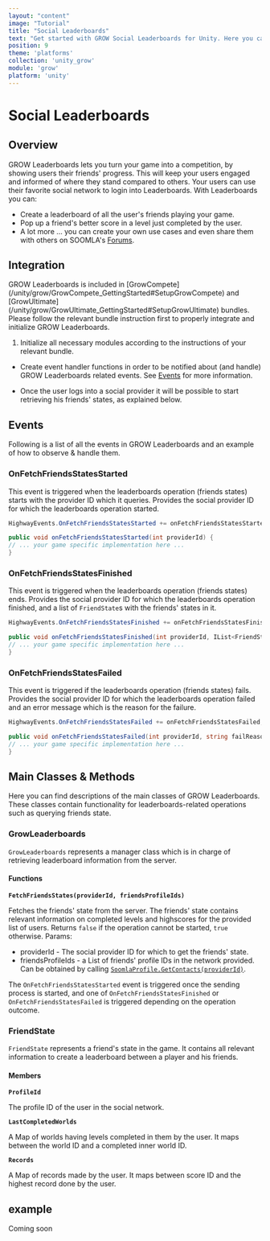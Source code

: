 ```yaml
---
layout: "content"
image: "Tutorial"
title: "Social Leaderboards"
text: "Get started with GROW Social Leaderboards for Unity. Here you can find initialization instructions, event handling and usage examples."
position: 9
theme: 'platforms'
collection: 'unity_grow'
module: 'grow'
platform: 'unity'
---
```


# Social Leaderboards

## Overview

GROW Leaderboards lets you turn your game into a competition, by showing users their friends' progress. This will keep your users engaged and informed of where they stand compared to others. Your users can use their favorite social network to login into Leaderboards.
With Leaderboards you can:

- Create a leaderboard of all the user's friends playing your game.
- Pop up a friend's better score in a level just completed by the user.
- A lot more ... you can create your own use cases and even share them with others on SOOMLA's [Forums](http://answers.soom.la).

## Integration

<div class="info-box">GROW Leaderboards is included in [GrowCompete](/unity/grow/GrowCompete_GettingStarted#SetupGrowCompete) and [GrowUltimate](/unity/grow/GrowUltimate_GettingStarted#SetupGrowUltimate) bundles. Please follow the relevant bundle instruction first to properly integrate and initialize GROW Leaderboards.</div>


1. Initialize all necessary modules according to the instructions of your relevant bundle.

* Create event handler functions in order to be notified about (and handle) GROW Leaderboards related events. See [Events](/unity/grow/Grow_Leaderboards/#Events) for more information.

* Once the user logs into a social provider it will be possible to start retrieving his friends' states, as explained below.

## Events

Following is a list of all the events in GROW Leaderboards and an example of how to observe & handle them.

### OnFetchFriendsStatesStarted

This event is triggered when the leaderboards operation (friends states) starts with the provider ID which it queries.
Provides the social provider ID for which the leaderboards operation started.

``` cs
HighwayEvents.OnFetchFriendsStatesStarted += onFetchFriendsStatesStarted;

public void onFetchFriendsStatesStarted(int providerId) {
// ... your game specific implementation here ...
}
```

### OnFetchFriendsStatesFinished

This event is triggered when the leaderboards operation (friends states) ends.
Provides the social provider ID for which the leaderboards operation finished,
and a list of `FriendState`s with the friends' states in it.

``` cs
HighwayEvents.OnFetchFriendsStatesFinished += onFetchFriendsStatesFinished;

public void onFetchFriendsStatesFinished(int providerId, IList<FriendState> friendStates) {
// ... your game specific implementation here ...
}
```

### OnFetchFriendsStatesFailed

This event is triggered if the leaderboards operation (friends states) fails.
Provides the social provider ID for which the leaderboards operation failed
and an error message which is the reason for the failure.

``` cs
HighwayEvents.OnFetchFriendsStatesFailed += onFetchFriendsStatesFailed;

public void onFetchFriendsStatesFailed(int providerId, string failReason) {
// ... your game specific implementation here ...
}
```

## Main Classes & Methods

Here you can find descriptions of the main classes of GROW Leaderboards. These classes contain functionality for leaderboards-related operations such as querying friends state.

### GrowLeaderboards

`GrowLeaderboards` represents a manager class which is in charge of retrieving leaderboard information from the server.

#### Functions

**`FetchFriendsStates(providerId, friendsProfileIds)`**

Fetches the friends' state from the server. The friends' state contains relevant information on completed levels and highscores for the provided list of users.
Returns `false` if the operation cannot be started, `true` otherwise.
Params:

- providerId - The social provider ID for which to get the friends' state.
- friendsProfileIds - a List of friends' profile IDs in the network provided. Can be obtained by calling [`SoomlaProfile.GetContacts(providerId)`](/unity/profile/profile_mainclasses/#GetContacts).

The `OnFetchFriendsStatesStarted` event is triggered once the sending process is started, and one of `OnFetchFriendsStatesFinished` or `OnFetchFriendsStatesFailed` is triggered depending on the operation outcome.

### FriendState

`FriendState` represents a friend's state in the game. It contains all relevant information to create a leaderboard between a player and his friends.

#### Members

**`ProfileId`**

The profile ID of the user in the social network.

**`LastCompletedWorlds`**

A Map of worlds having levels completed in them by the user. It maps between the world ID and a completed inner world ID.

**`Records`**

A Map of records made by the user. It maps between score ID and the highest record done by the user.

## example

Coming soon
